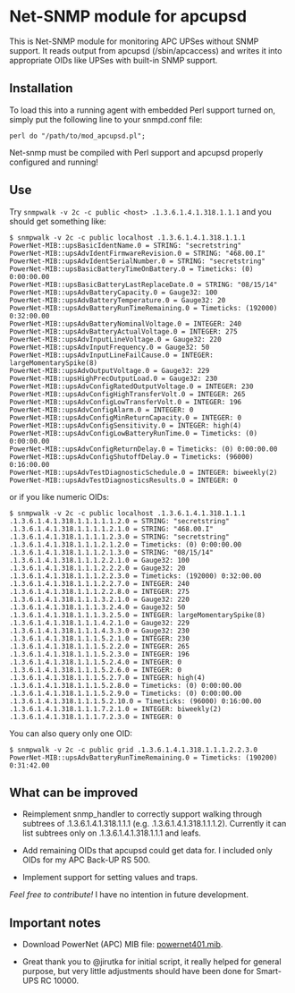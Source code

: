 # Net-SNMP module for apcupsd

This is Net-SNMP module for monitoring APC UPSes without SNMP support. It reads
output from apcupsd (/sbin/apcaccess) and writes it into appropriate OIDs like
UPSes with built-in SNMP support.


## Installation
 
To load this into a running agent with embedded Perl support turned on, simply 
put the following line to your snmpd.conf file:

	perl do "/path/to/mod_apcupsd.pl";

Net-snmp must be compiled with Perl support and apcupsd properly configured 
and running!


## Use

Try `snmpwalk -v 2c -c public <host> .1.3.6.1.4.1.318.1.1.1` and you should
get something like:

	$ snmpwalk -v 2c -c public localhost .1.3.6.1.4.1.318.1.1.1
	PowerNet-MIB::upsBasicIdentName.0 = STRING: "secretstring"
	PowerNet-MIB::upsAdvIdentFirmwareRevision.0 = STRING: "468.00.I"
	PowerNet-MIB::upsAdvIdentSerialNumber.0 = STRING: "secretstring"
	PowerNet-MIB::upsBasicBatteryTimeOnBattery.0 = Timeticks: (0) 0:00:00.00
	PowerNet-MIB::upsBasicBatteryLastReplaceDate.0 = STRING: "08/15/14"
	PowerNet-MIB::upsAdvBatteryCapacity.0 = Gauge32: 100
	PowerNet-MIB::upsAdvBatteryTemperature.0 = Gauge32: 20
	PowerNet-MIB::upsAdvBatteryRunTimeRemaining.0 = Timeticks: (192000) 0:32:00.00
	PowerNet-MIB::upsAdvBatteryNominalVoltage.0 = INTEGER: 240
	PowerNet-MIB::upsAdvBatteryActualVoltage.0 = INTEGER: 275
	PowerNet-MIB::upsAdvInputLineVoltage.0 = Gauge32: 220
	PowerNet-MIB::upsAdvInputFrequency.0 = Gauge32: 50
	PowerNet-MIB::upsAdvInputLineFailCause.0 = INTEGER: largeMomentarySpike(8)
	PowerNet-MIB::upsAdvOutputVoltage.0 = Gauge32: 229
	PowerNet-MIB::upsHighPrecOutputLoad.0 = Gauge32: 230
	PowerNet-MIB::upsAdvConfigRatedOutputVoltage.0 = INTEGER: 230
	PowerNet-MIB::upsAdvConfigHighTransferVolt.0 = INTEGER: 265
	PowerNet-MIB::upsAdvConfigLowTransferVolt.0 = INTEGER: 196
	PowerNet-MIB::upsAdvConfigAlarm.0 = INTEGER: 0
	PowerNet-MIB::upsAdvConfigMinReturnCapacity.0 = INTEGER: 0
	PowerNet-MIB::upsAdvConfigSensitivity.0 = INTEGER: high(4)
	PowerNet-MIB::upsAdvConfigLowBatteryRunTime.0 = Timeticks: (0) 0:00:00.00
	PowerNet-MIB::upsAdvConfigReturnDelay.0 = Timeticks: (0) 0:00:00.00
	PowerNet-MIB::upsAdvConfigShutoffDelay.0 = Timeticks: (96000) 0:16:00.00
	PowerNet-MIB::upsAdvTestDiagnosticSchedule.0 = INTEGER: biweekly(2)
	PowerNet-MIB::upsAdvTestDiagnosticsResults.0 = INTEGER: 0

or if you like numeric OIDs:

	$ snmpwalk -v 2c -c public localhost .1.3.6.1.4.1.318.1.1.1
	.1.3.6.1.4.1.318.1.1.1.1.1.2.0 = STRING: "secretstring"
	.1.3.6.1.4.1.318.1.1.1.1.2.1.0 = STRING: "468.00.I"
	.1.3.6.1.4.1.318.1.1.1.1.2.3.0 = STRING: "secretstring"
	.1.3.6.1.4.1.318.1.1.1.2.1.2.0 = Timeticks: (0) 0:00:00.00
	.1.3.6.1.4.1.318.1.1.1.2.1.3.0 = STRING: "08/15/14"
	.1.3.6.1.4.1.318.1.1.1.2.2.1.0 = Gauge32: 100
	.1.3.6.1.4.1.318.1.1.1.2.2.2.0 = Gauge32: 20
	.1.3.6.1.4.1.318.1.1.1.2.2.3.0 = Timeticks: (192000) 0:32:00.00
	.1.3.6.1.4.1.318.1.1.1.2.2.7.0 = INTEGER: 240
	.1.3.6.1.4.1.318.1.1.1.2.2.8.0 = INTEGER: 275
	.1.3.6.1.4.1.318.1.1.1.3.2.1.0 = Gauge32: 220
	.1.3.6.1.4.1.318.1.1.1.3.2.4.0 = Gauge32: 50
	.1.3.6.1.4.1.318.1.1.1.3.2.5.0 = INTEGER: largeMomentarySpike(8)
	.1.3.6.1.4.1.318.1.1.1.4.2.1.0 = Gauge32: 229
	.1.3.6.1.4.1.318.1.1.1.4.3.3.0 = Gauge32: 230
	.1.3.6.1.4.1.318.1.1.1.5.2.1.0 = INTEGER: 230
	.1.3.6.1.4.1.318.1.1.1.5.2.2.0 = INTEGER: 265
	.1.3.6.1.4.1.318.1.1.1.5.2.3.0 = INTEGER: 196
	.1.3.6.1.4.1.318.1.1.1.5.2.4.0 = INTEGER: 0
	.1.3.6.1.4.1.318.1.1.1.5.2.6.0 = INTEGER: 0
	.1.3.6.1.4.1.318.1.1.1.5.2.7.0 = INTEGER: high(4)
	.1.3.6.1.4.1.318.1.1.1.5.2.8.0 = Timeticks: (0) 0:00:00.00
	.1.3.6.1.4.1.318.1.1.1.5.2.9.0 = Timeticks: (0) 0:00:00.00
	.1.3.6.1.4.1.318.1.1.1.5.2.10.0 = Timeticks: (96000) 0:16:00.00
	.1.3.6.1.4.1.318.1.1.1.7.2.1.0 = INTEGER: biweekly(2)
	.1.3.6.1.4.1.318.1.1.1.7.2.3.0 = INTEGER: 0

You can also query only one OID:

	$ snmpwalk -v 2c -c public grid .1.3.6.1.4.1.318.1.1.1.2.2.3.0
	PowerNet-MIB::upsAdvBatteryRunTimeRemaining.0 = Timeticks: (190200) 0:31:42.00
	

## What can be improved

* Reimplement snmp_handler to correctly support walking through subtrees of 
.1.3.6.1.4.1.318.1.1.1 (e.g. .1.3.6.1.4.1.318.1.1.1.2). Currently it can 
list subtrees only on .1.3.6.1.4.1.318.1.1.1 and leafs.

* Add remaining OIDs that apcupsd could get data for. I included only OIDs for 
my APC Back-UP RS 500.

* Implement support for setting values and traps.

*Feel free to contribute!* I have no intention in future development.


## Important notes

* Download PowerNet (APC) MIB file: 
[powernet401.mib](http://www.michaelfmcnamara.com/files/mibs/powernet401.mib).

* Great thank you to @jirutka for initial script, it really helped for general
purpose, but very little adjustments should have been done for Smart-UPS RC 10000.

